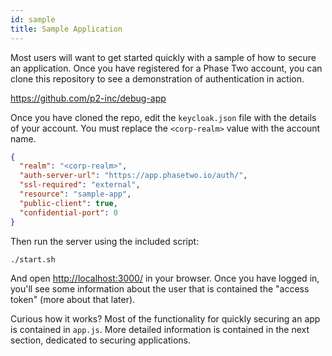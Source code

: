 ```yaml
---
id: sample
title: Sample Application
---
```


Most users will want to get started quickly with a sample of how to secure an application. Once you have registered for a Phase Two account, you can clone this repository to see a demonstration of authentication in action.

https://github.com/p2-inc/debug-app

Once you have cloned the repo, edit the `keycloak.json` file with the details of your account. You must replace the `<corp-realm>` value with the account name.

```json
{
  "realm": "<corp-realm>",
  "auth-server-url": "https://app.phasetwo.io/auth/",
  "ssl-required": "external",
  "resource": "sample-app",
  "public-client": true,
  "confidential-port": 0
}
```

Then run the server using the included script:
```bash
./start.sh
```

And open [http://localhost:3000/](http://localhost:3000/) in your browser. Once you have logged in, you'll see some information about the user that is contained the "access token" (more about that later).

Curious how it works? Most of the functionality for quickly securing an app is contained in `app.js`. More detailed information is contained in the next section, dedicated to securing applications.
